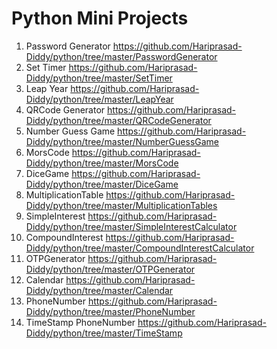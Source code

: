 # Python Mini Projects

1. Password Generator https://github.com/Hariprasad-Diddy/python/tree/master/PasswordGenerator
2. Set Timer https://github.com/Hariprasad-Diddy/python/tree/master/SetTimer
3. Leap Year https://github.com/Hariprasad-Diddy/python/tree/master/LeapYear
4. QRCode Generator https://github.com/Hariprasad-Diddy/python/tree/master/QRCodeGenerator
5. Number Guess Game https://github.com/Hariprasad-Diddy/python/tree/master/NumberGuessGame
6. MorsCode https://github.com/Hariprasad-Diddy/python/tree/master/MorsCode
7. DiceGame https://github.com/Hariprasad-Diddy/python/tree/master/DiceGame
8. MultiplicationTable https://github.com/Hariprasad-Diddy/python/tree/master/MultiplicationTables
9. SimpleInterest https://github.com/Hariprasad-Diddy/python/tree/master/SimpleInterestCalculator
10. CompoundInterest https://github.com/Hariprasad-Diddy/python/tree/master/CompoundInterestCalculator
11. OTPGenerator https://github.com/Hariprasad-Diddy/python/tree/master/OTPGenerator
12. Calendar https://github.com/Hariprasad-Diddy/python/tree/master/Calendar
13. PhoneNumber https://github.com/Hariprasad-Diddy/python/tree/master/PhoneNumber
14. TimeStamp PhoneNumber https://github.com/Hariprasad-Diddy/python/tree/master/TimeStamp
